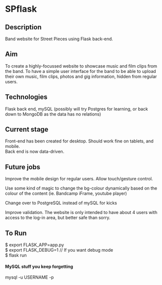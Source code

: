 # SPflask

## Description ##
Band website for Street Pieces using Flask back-end.

## Aim ##
To create a highly-focussed website to showcase music and film clips from the band.
To have a simple user interface for the band to be able to upload their own music, film clips, photos and gig information, hidden from regular users.

## Technologies ##
Flask back end, mySQL (possibly will try Postgres for learning, or back down to MongoDB as the data has no relations)

## Current stage ##
Front-end has been created for desktop. Should work fine on tablets, and mobile.<br>
Back end is now data-driven.

## Future jobs ##
Improve the mobile design for regular users. Allow touch/gesture control.

Use some kind of magic to change the bg-colour dynamically based on the colour of the content (ie. Bandcamp iFrame, youtube player)

Change over to PostgreSQL instead of mySQL for kicks

Improve validation. The website is only intended to have about 4 users with access to the log-in area, but better safe than sorry.

## To Run ##
$ export FLASK_APP=app.py <br> 
$ export FLASK_DEBUG=1  // If you want debug mode <br>
$ flask run <br>


#### MySQL stuff you keep forgetting
mysql -u USERNAME -p
